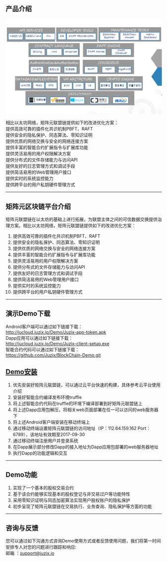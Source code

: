 
## 产品介绍 ##
![介绍][1]

相比以太坊网络，矩阵元联盟链提供如下的改进优化方案：     
提供高效可靠的插件化共识机制PBFT、RAFT     
提供安全的隐私保护、同态算法、零知识证明     
提供优质的网络交换与安全的网络连接方案     
提供丰富的智能合约扩展指令与扩展库功能     
提供灵活易用的用户权限解决方案     
提供分布式的文件存储能力与访问API     
提供友好的日志管理方式和调试手段     
提供简洁易用的Web管理用户接口     
提供实时的系统监控能力     
提供跨平台的用户私钥硬件管理方式     

---

## 矩阵元区块链平台介绍 ##
矩阵元联盟链在以太坊的基础上进行拓展，为联盟主体之间的可信数据交换提供治理方案。相比以太坊网络，矩阵元联盟链提供如下的改进优化方案：  
1. 提供高效可靠的插件化共识机制PBFT、RAFT  
2. 提供安全的隐私保护、同态算法、零知识证明  
3. 提供优质的网络交换与安全的网络连接方案  
4. 提供丰富的智能合约扩展指令与扩展库功能  
5. 提供灵活易用的用户权限解决方案  
6. 提供分布式的文件存储能力与访问API  
7. 提供友好的日志管理方式和调试手段  
8. 提供简洁易用的Web管理用户接口  
9. 提供实时的系统监控能力  
10. 提供跨平台的用户私钥硬件管理方式  

---
## 演示Demo下载 ##

Android客户端可以通过如下链接下载：     
http://jucloud.juzix.io/Demo/Juzix-app-token.apk     
Dapp应用可以通过如下链接下载：     
http://jucloud.juzix.io/Demo/Juzix-client-setup.exe     
智能合约代码可以通过如下链接下载：     
https://github.com/Juzix/BlockChain-Demo.git     

## [Demo安装](https://github.com/Juzix/wiki/blob/master/developer.pdf) ##
1. 优先安装好矩阵元联盟链，可以通过云平台快速的构建，具体参考云平台使用介绍  
2. 安装好智能合约编译发布环境truffle  
3. 将上述智能合约代码在truffle的环境下编译部署到好矩阵元联盟链上  
4. 将上述Dapp应用包解压，将相关web页面部署在任一可以访问的web服务器下  
5. 将上述Android客户端安装在移动终端上  
6. 通过移动终端设置矩阵元联盟链的访问地址（IP：112.64.159.162 Port：6789），该地址有效期至2017-09-30  
7. 通过移动终端注册用户并登录系统  
8. 在Dapp展示部分修改Dapp的接入地址为Dapp应用包部署的web服务器地址  
9. 执行Dapp的功能逻辑和交互  

--- 

## Demo功能 ##
1. 实现了一个基本的股权交易合约  
2. 基于该合约能够实现基本的股权登记与非交易过户等功能特性  
3. 采用零知识证明与同态加密算法实现用户股权账户的隐私保护  
4. 初步呈现了矩阵元联盟链在交易执行、业务查询、隐私保护等方面的功能  

---

## 咨询与反馈 ##
您可以通过如下沟通方式咨询Demo使用方式或者反馈使用问题，我们将第一时间安排专人对您的问题进行跟踪和响应:  
邮箱 ：support@juzix.io  


  [1]: https://raw.githubusercontent.com/Juzix/wiki/master/img/BlockChain-Demo-main.png
